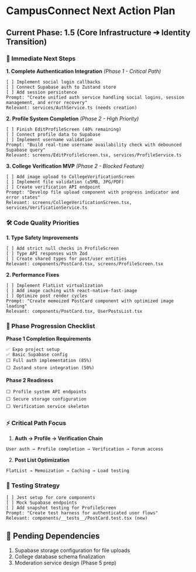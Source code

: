 # CampusConnect Next Action Plan

## Current Phase: 1.5 (Core Infrastructure ➔ Identity Transition)

### 🚀 Immediate Next Steps

**1. Complete Authentication Integration** *(Phase 1 - Critical Path)*
```plaintext
[ ] Implement social login callbacks
[ ] Connect Supabase auth to Zustand store
[ ] Add session persistence
Prompt: "Create unified auth service handling social logins, session management, and error recovery"
Relevant: services/AuthService.ts (needs creation)
```

**2. Profile System Completion** *(Phase 2 - High Priority)*
```plaintext
[ ] Finish EditProfileScreen (40% remaining)
[ ] Connect profile data to Supabase
[ ] Implement username validation
Prompt: "Build real-time username availability check with debounced Supabase query"
Relevant: screens/EditProfileScreen.tsx, services/ProfileService.ts
```

**3. College Verification MVP** *(Phase 2 - Blocked Feature)*
```plaintext
[ ] Add image upload to CollegeVerificationScreen
[ ] Implement file validation (≤5MB, JPG/PDF)
[ ] Create verification API endpoint
Prompt: "Develop file upload component with progress indicator and error states"
Relevant: screens/CollegeVerificationScreen.tsx, services/VerificationService.ts
```

### 🛠 Code Quality Priorities

**1. Type Safety Improvements**
```plaintext
[ ] Add strict null checks in ProfileScreen
[ ] Type API responses with Zod
[ ] Create shared types for post/user entities
Relevant: components/PostCard.tsx, screens/ProfileScreen.tsx
```

**2. Performance Fixes**
```plaintext
[ ] Implement FlatList virtualization
[ ] Add image caching with react-native-fast-image
[ ] Optimize post render cycles
Prompt: "Create memoized PostCard component with optimized image loading"
Relevant: components/PostCard.tsx, UserPostsList.tsx
```

### 🔄 Phase Progression Checklist

**Phase 1 Completion Requirements**
```plaintext
✅ Expo project setup
✅ Basic Supabase config
⬜ Full auth implementation (85%)
⬜ Zustand store integration (50%)
```

**Phase 2 Readiness**
```plaintext
⬜ Profile system API endpoints
⬜ Secure storage configuration
⬜ Verification service skeleton
```

### ⚡ Critical Path Focus
1. **Auth → Profile → Verification Chain**
```plaintext
User auth → Profile completion → Verification → Forum access
```
2. **Post List Optimization**
```plaintext
FlatList → Memoization → Caching → Load testing
```

### 🧪 Testing Strategy
```plaintext
[ ] Jest setup for core components
[ ] Mock Supabase endpoints
[ ] Add snapshot testing for ProfileScreen
Prompt: "Create test harness for authenticated user flows"
Relevant: components/__tests__/PostCard.test.tsx (new)
```

## 📌 Pending Dependencies
1. Supabase storage configuration for file uploads
2. College database schema finalization
3. Moderation service design (Phase 5 prep) 